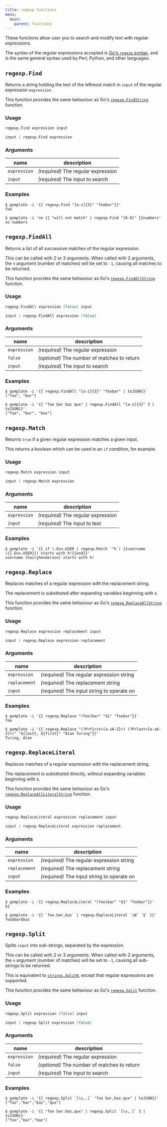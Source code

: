 ```yaml
---
title: regexp functions
menu:
  main:
    parent: functions
---
```


These functions allow user you to search and modify text with regular expressions.

The syntax of the regular expressions accepted is [Go's `regexp` syntax](https://golang.org/pkg/regexp/syntax/#hdr-Syntax),
and is the same general syntax used by Perl, Python, and other languages.

## `regexp.Find`

Returns a string holding the text of the leftmost match in `input`
of the regular expression `expression`.

This function provides the same behaviour as Go's
[`regexp.FindString`](https://golang.org/pkg/regexp/#Regexp.FindString) function.

### Usage
```go
regexp.Find expression input 
```

```go
input | regexp.Find expression  
```

### Arguments

| name | description |
|------|-------------|
| `expression` | _(required)_ The regular expression |
| `input` | _(required)_ The input to search |

### Examples

```console
$ gomplate -i '{{ regexp.Find "[a-z]{3}" "foobar"}}'
foo
```
```console
$ gomplate -i 'no {{ "will not match" | regexp.Find "[0-9]" }}numbers'
no numbers
```

## `regexp.FindAll`

Returns a list of all successive matches of the regular expression.

This can be called with 2 or 3 arguments. When called with 2 arguments, the
`n` argument (number of matches) will be set to `-1`, causing all matches
to be returned.

This function provides the same behaviour as Go's
[`regexp.FindAllString`](https://golang.org/pkg/regexp/#Regexp.FindAllString) function.

### Usage
```go
regexp.FindAll expression [false] input 
```

```go
input | regexp.FindAll expression [false]  
```

### Arguments

| name | description |
|------|-------------|
| `expression` | _(required)_ The regular expression |
| `false` | _(optional)_ The number of matches to return |
| `input` | _(required)_ The input to search |

### Examples

```console
$ gomplate -i '{{ regexp.FindAll "[a-z]{3}" "foobar" | toJSON}}'
["foo", "bar"]
```
```console
$ gomplate -i '{{ "foo bar baz qux" | regexp.FindAll "[a-z]{3}" 3 | toJSON}}'
["foo", "bar", "baz"]
```

## `regexp.Match`

Returns `true` if a given regular expression matches a given input.

This returns a boolean which can be used in an `if` condition, for example.

### Usage
```go
regexp.Match expression input 
```

```go
input | regexp.Match expression  
```

### Arguments

| name | description |
|------|-------------|
| `expression` | _(required)_ The regular expression |
| `input` | _(required)_ The input to test |

### Examples

```console
$ gomplate -i '{{ if (.Env.USER | regexp.Match `^h`) }}username ({{.Env.USER}}) starts with h!{{end}}'
username (hairyhenderson) starts with h!
```

## `regexp.Replace`

Replaces matches of a regular expression with the replacement string.

The replacement is substituted after expanding variables beginning with `$`.

This function provides the same behaviour as Go's
[`regexp.ReplaceAllString`](https://golang.org/pkg/regexp/#Regexp.ReplaceAllString) function.

### Usage
```go
regexp.Replace expression replacement input 
```

```go
input | regexp.Replace expression replacement  
```

### Arguments

| name | description |
|------|-------------|
| `expression` | _(required)_ The regular expression string |
| `replacement` | _(required)_ The replacement string |
| `input` | _(required)_ The input string to operate on |

### Examples

```console
$ gomplate -i '{{ regexp.Replace "(foo)bar" "$1" "foobar"}}'
foo
```
```console
$ gomplate -i '{{ regexp.Replace "(?P<first>[a-zA-Z]+) (?P<last>[a-zA-Z]+)" "${last}, ${first}" "Alan Turing"}}'
Turing, Alan
```

## `regexp.ReplaceLiteral`

Replaces matches of a regular expression with the replacement string.

The replacement is substituted directly, without expanding variables
beginning with `$`.

This function provides the same behaviour as Go's
[`regexp.ReplaceAllLiteralString`](https://golang.org/pkg/regexp/#Regexp.ReplaceAllLiteralString) function.

### Usage
```go
regexp.ReplaceLiteral expression replacement input 
```

```go
input | regexp.ReplaceLiteral expression replacement  
```

### Arguments

| name | description |
|------|-------------|
| `expression` | _(required)_ The regular expression string |
| `replacement` | _(required)_ The replacement string |
| `input` | _(required)_ The input string to operate on |

### Examples

```console
$ gomplate -i '{{ regexp.ReplaceLiteral "(foo)bar" "$1" "foobar"}}'
$1
```
```console
$ gomplate -i '{{ `foo.bar,baz` | regexp.ReplaceLiteral `\W` `$` }}'
foo$bar$baz
```

## `regexp.Split`

Splits `input` into sub-strings, separated by the expression.

This can be called with 2 or 3 arguments. When called with 2 arguments, the
`n` argument (number of matches) will be set to `-1`, causing all sub-strings
to be returned.

This is equivalent to [`strings.SplitN`](../strings/#strings-splitn),
except that regular expressions are supported.

This function provides the same behaviour as Go's
[`regexp.Split`](https://golang.org/pkg/regexp/#Regexp.Split) function.

### Usage
```go
regexp.Split expression [false] input 
```

```go
input | regexp.Split expression [false]  
```

### Arguments

| name | description |
|------|-------------|
| `expression` | _(required)_ The regular expression |
| `false` | _(optional)_ The number of matches to return |
| `input` | _(required)_ The input to search |

### Examples

```console
$ gomplate -i '{{ regexp.Split `[\s,.]` "foo bar,baz.qux" | toJSON}}'
["foo","bar","baz","qux"]
```
```console
$ gomplate -i '{{ "foo bar.baz,qux" | regexp.Split `[\s,.]` 3 | toJSON}}'
["foo","bar","baz"]
```
